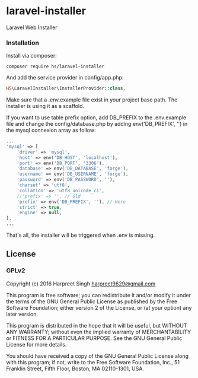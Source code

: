# laravel-installer
Laravel Web Installer
### Installation

Install via composer:

```
composer require hs/laravel-installer
```

And add the service provider in config/app.php:

```php
HS\LaravelInstaller\InstallerProvider::class,
```

Make sure that a .env.example file exist in your project base path. The installer is using it as a scaffold.

If you want to use table prefix option, add DB_PREFIX to the .env.example file and change the config/database.php by adding env('DB_PREFIX', '') in the mysql connexion array as follow:

```php
...
'mysql' => [
    'driver' => 'mysql',
    'host' => env('DB_HOST', 'localhost'),
    'port' => env('DB_PORT', '3306'),
    'database' => env('DB_DATABASE', 'forge'),
    'username' => env('DB_USERNAME', 'forge'),
    'password' => env('DB_PASSWORD', ''),
    'charset' => 'utf8',
    'collation' => 'utf8_unicode_ci',
    //'prefix' => '', // Old
    'prefix' => env('DB_PREFIX', ''), // Here
    'strict' => true,
    'engine' => null,
],
...
```

That's all, the installer will be triggered when .env is missing.

## License

### GPLv2

Copyright (c) 2016 Harpreet Singh <harpreet9629@gmail.com>

This program is free software; you can redistribute it and/or
modify it under the terms of the GNU General Public License
as published by the Free Software Foundation; either version 2
of the License, or (at your option) any later version.

This program is distributed in the hope that it will be useful,
but WITHOUT ANY WARRANTY; without even the implied warranty of
MERCHANTABILITY or FITNESS FOR A PARTICULAR PURPOSE.  See the
GNU General Public License for more details.

You should have received a copy of the GNU General Public License
along with this program; if not, write to the Free Software
Foundation, Inc., 51 Franklin Street, Fifth Floor, Boston, MA  02110-1301, USA.
